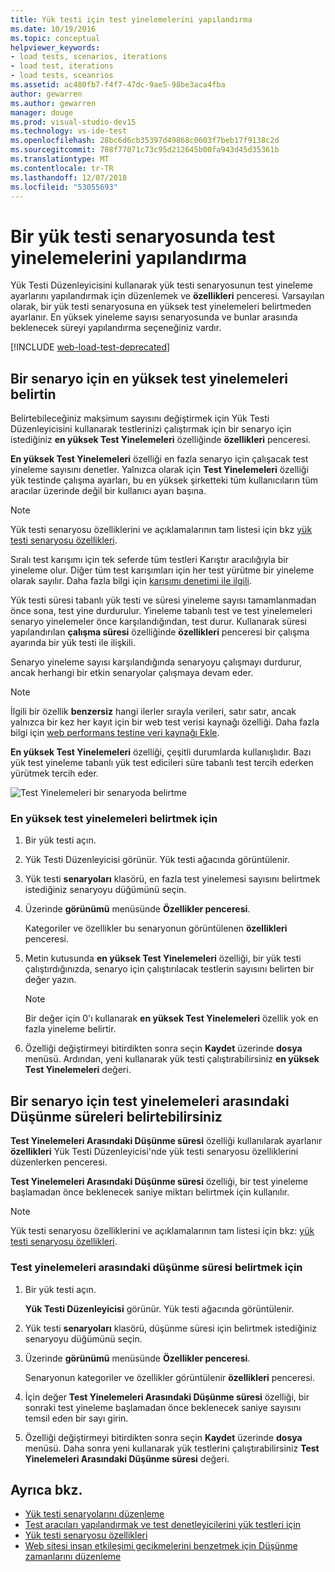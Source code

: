```yaml
---
title: Yük testi için test yinelemelerini yapılandırma
ms.date: 10/19/2016
ms.topic: conceptual
helpviewer_keywords:
- load tests, scenarios, iterations
- load test, iterations
- load tests, sceanrios
ms.assetid: ac480fb7-f4f7-47dc-9ae5-98be3aca4fba
author: gewarren
ms.author: gewarren
manager: douge
ms.prod: visual-studio-dev15
ms.technology: vs-ide-test
ms.openlocfilehash: 28bc6d6cb35397d49868c0603f7beb17f9138c2d
ms.sourcegitcommit: 708f77071c73c95d212645b00fa943d45d35361b
ms.translationtype: MT
ms.contentlocale: tr-TR
ms.lasthandoff: 12/07/2018
ms.locfileid: "53055693"
---
```

# <a name="configure-test-iterations-in-a-load-test-scenario"></a>Bir yük testi senaryosunda test yinelemelerini yapılandırma

Yük Testi Düzenleyicisini kullanarak yük testi senaryosunun test yineleme ayarlarını yapılandırmak için düzenlemek ve **özellikleri** penceresi. Varsayılan olarak, bir yük testi senaryosuna en yüksek test yinelemeleri belirtmeden ayarlanır. En yüksek yineleme sayısı senaryosunda ve bunlar arasında beklenecek süreyi yapılandırma seçeneğiniz vardır.

[!INCLUDE [web-load-test-deprecated](includes/web-load-test-deprecated.md)]

## <a name="specify-the-maximum-test-iterations-for-a-scenario"></a>Bir senaryo için en yüksek test yinelemeleri belirtin

Belirtebileceğiniz maksimum sayısını değiştirmek için Yük Testi Düzenleyicisini kullanarak testlerinizi çalıştırmak için bir senaryo için istediğiniz **en yüksek Test Yinelemeleri** özelliğinde **özellikleri** penceresi.

**En yüksek Test Yinelemeleri** özelliği en fazla senaryo için çalışacak test yineleme sayısını denetler. Yalnızca olarak için **Test Yinelemeleri** özelliği yük testinde çalışma ayarları, bu en yüksek şirketteki tüm kullanıcıların tüm aracılar üzerinde değil bir kullanıcı ayarı başına.

> [!NOTE]
> Yük testi senaryosu özelliklerini ve açıklamalarının tam listesi için bkz [yük testi senaryosu özellikleri](../test/load-test-scenario-properties.md).

 Sıralı test karışımı için tek seferde tüm testleri Karıştır aracılığıyla bir yineleme olur. Diğer tüm test karışımları için her test yürütme bir yineleme olarak sayılır. Daha fazla bilgi için [karışımı denetimi ile ilgili](../test/edit-the-test-mix-to-specify-which-web-browsers-types-in-a-load-test-scenario.md).

 Yük testi süresi tabanlı yük testi ve süresi yineleme sayısı tamamlanmadan önce sona, test yine durdurulur. Yineleme tabanlı test ve test yinelemeleri senaryo yinelemeler önce karşılandığından, test durur. Kullanarak süresi yapılandırılan **çalışma süresi** özelliğinde **özellikleri** penceresi bir çalışma ayarında bir yük testi ile ilişkili.

 Senaryo yineleme sayısı karşılandığında senaryoyu çalışmayı durdurur, ancak herhangi bir etkin senaryolar çalışmaya devam eder.

> [!NOTE]
> İlgili bir özellik **benzersiz** hangi ilerler sırayla verileri, satır satır, ancak yalnızca bir kez her kayıt için bir web test verisi kaynağı özelliği. Daha fazla bilgi için [web performans testine veri kaynağı Ekle](../test/add-a-data-source-to-a-web-performance-test.md).

 **En yüksek Test Yinelemeleri** özelliği, çeşitli durumlarda kullanışlıdır. Bazı yük test yineleme tabanlı yük test edicileri süre tabanlı test tercih ederken yürütmek tercih eder.

 ![Test Yinelemeleri bir senaryoda belirtme](../test/media/loadtest_prop.png)

### <a name="to-specify-the-maximum-test-iterations"></a>En yüksek test yinelemeleri belirtmek için

1. Bir yük testi açın.

2. Yük Testi Düzenleyicisi görünür. Yük testi ağacında görüntülenir.

3. Yük testi **senaryoları** klasörü, en fazla test yinelemesi sayısını belirtmek istediğiniz senaryoyu düğümünü seçin.

4. Üzerinde **görünümü** menüsünde **Özellikler penceresi**.

     Kategoriler ve özellikler bu senaryonun görüntülenen **özellikleri** penceresi.

5. Metin kutusunda **en yüksek Test Yinelemeleri** özelliği, bir yük testi çalıştırdığınızda, senaryo için çalıştırılacak testlerin sayısını belirten bir değer yazın.

    > [!NOTE]
    > Bir değer için 0'ı kullanarak **en yüksek Test Yinelemeleri** özellik yok en fazla yineleme belirtir.

6. Özelliği değiştirmeyi bitirdikten sonra seçin **Kaydet** üzerinde **dosya** menüsü. Ardından, yeni kullanarak yük testi çalıştırabilirsiniz **en yüksek Test Yinelemeleri** değeri.

## <a name="specify-think-times-between-test-iterations-for-a-scenario"></a>Bir senaryo için test yinelemeleri arasındaki Düşünme süreleri belirtebilirsiniz

**Test Yinelemeleri Arasındaki Düşünme süresi** özelliği kullanılarak ayarlanır **özellikleri** Yük Testi Düzenleyicisi'nde yük testi senaryosu özelliklerini düzenlerken penceresi.

**Test Yinelemeleri Arasındaki Düşünme süresi** özelliği, bir test yineleme başlamadan önce beklenecek saniye miktarı belirtmek için kullanılır.

> [!NOTE]
> Yük testi senaryosu özelliklerini ve açıklamalarının tam listesi için bkz: [yük testi senaryosu özellikleri](../test/load-test-scenario-properties.md).

### <a name="to-specify-the-think-time-between-test-iterations"></a>Test yinelemeleri arasındaki düşünme süresi belirtmek için

1. Bir yük testi açın.

     **Yük Testi Düzenleyicisi** görünür. Yük testi ağacında görüntülenir.

2. Yük testi **senaryoları** klasörü, düşünme süresi için belirtmek istediğiniz senaryoyu düğümünü seçin.

3. Üzerinde **görünümü** menüsünde **Özellikler penceresi**.

     Senaryonun kategoriler ve özellikler görüntülenir **özellikleri** penceresi.

4. İçin değer **Test Yinelemeleri Arasındaki Düşünme süresi** özelliği, bir sonraki test yineleme başlamadan önce beklenecek saniye sayısını temsil eden bir sayı girin.

5. Özelliği değiştirmeyi bitirdikten sonra seçin **Kaydet** üzerinde **dosya** menüsü. Daha sonra yeni kullanarak yük testlerini çalıştırabilirsiniz **Test Yinelemeleri Arasındaki Düşünme süresi** değeri.

## <a name="see-also"></a>Ayrıca bkz.

- [Yük testi senaryolarını düzenleme](../test/edit-load-test-scenarios.md)
- [Test aracıları yapılandırmak ve test denetleyicilerini yük testleri için](../test/configure-test-agents-and-controllers-for-load-tests.md)
- [Yük testi senaryosu özellikleri](../test/load-test-scenario-properties.md)
- [Web sitesi insan etkileşimi gecikmelerini benzetmek için Düşünme zamanlarını düzenleme](../test/edit-think-times-in-load-test-scenarios.md)